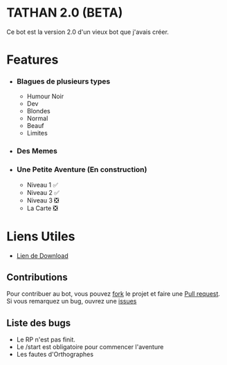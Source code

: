 
# TATHAN 2.0 (BETA)

Ce bot est la version 2.0 d'un vieux bot que j'avais créer.

# Features
- ### Blagues de plusieurs types 
  
  - Humour Noir
  - Dev
  - Blondes
  - Normal
  - Beauf
  - Limites

- ### Des Memes

- ### Une Petite Aventure (En construction)

  - Niveau 1 ✅
  - Niveau 2 ✅
  - Niveau 3 ❎
  - La Carte ❎


# Liens Utiles

- [Lien de Download](https://discord.com/api/oauth2/authorize?client_id=995678135662166067&permissions=8&scope=applications.commands%20bot)
## Contributions

Pour contribuer au bot, vous pouvez [fork](https://github.com/TathanDev/FunnyBot/fork) le projet et faire une [Pull request](https://github.com/TathanDev/FunnyBot/pulls).
Si vous remarquez un bug, ouvrez une [issues](https://github.com/TathanDev/FunnyBot/issues)


## Liste des bugs 
- Le RP n'est pas finit.
- Le /start est obligatoire pour commencer l'aventure
- Les fautes d'Orthographes